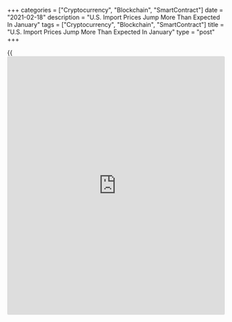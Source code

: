 +++
categories = ["Cryptocurrency", "Blockchain", "SmartContract"]
date = "2021-02-18"
description = "U.S. Import Prices Jump More Than Expected In January"
tags = ["Cryptocurrency", "Blockchain", "SmartContract"]
title = "U.S. Import Prices Jump More Than Expected In January"
type = "post"
+++

{{<iframe id="large-banner" src="https://www.bounty.group/#slide=12.0" width="100%" height="600" scrolling="no" style="border: 0px solid rgb(216, 221, 230); border-radius: 3px;">}}

The Labor Department released a report on Thursday showing U.S. import
prices increased by more than expected in the month of January.

The report said import prices surged up by 1.4 percent in January after
climbing by an upwardly revised 1.0 percent in December.

Economists had expected import prices to jump by 1.0 percent compared to
the 0.9 percent advance originally reported for the previous month.

Meanwhile, the Labor Department said export prices shot up by 2.5
percent in January after spiking by an upwardly revised 1.3 percent in
February.

Export prices were expected to increase by 0.7 percent compared to the
1.1 percent jump originally reported for the previous month.

For comments and feedback [contact](https://www.playgroundfx.com/contact/): editorial@rtt[news](https://www.letsplayfx.com/blog/forex-news-website/).com

[Economic News][1]

 **What parts of the world are seeing the best (and worst) economic
performances lately? Click[here][2] to check out our [Econ Scorecard][2]
and find out! See up-to-the-moment [ranking](https://www.playgroundfx.com/blog/crypto-exchange-ranking/)s for the best and worst
performers in [GDP][3], [unemployment rate][4], [inflation][5] and much
more.**

   1. www.rtt[news](https://www.letsplayfx.com/blog/forex-news-website/).com/Content/EconomicNews.aspx
   2. www.rtt[news](https://www.letsplayfx.com/blog/forex-news-website/).com/economic-scorecard/world-rank/industrial-production/highest-performance.aspx
   3. www.rtt[news](https://www.letsplayfx.com/blog/forex-news-website/).com/economic-scorecard/world-rank/GDP/highest-performance.aspx
   4. www.rtt[news](https://www.letsplayfx.com/blog/forex-news-website/).com/economic-scorecard/world-rank/unemployment-rate/lowest-performance.aspx
   5. www.rtt[news](https://www.letsplayfx.com/blog/forex-news-website/).com/economic-scorecard/world-rank/CPI/highest-performance.aspx